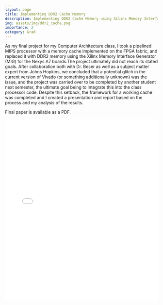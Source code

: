 ```yaml
---
layout: page
title: Implementing DDR2 Cache Memory
description: Implementing DDR2 Cache Memory using Xilinx Memory Interface Generator in Pipeline MIPS.
img: assets/img/ddr2_cache.png
importance: 2
category: Grad
---
```


As my final project for my Computer Architecture class, I took a pipelined MIPS processor with a memory cache implemented on the FPGA fabric, and replaced it with DDR2 memory using the Xilinx Memory Interface Generator (MIG) for the Nexys A7 boards.The project ultimately did not reach its stated goals. After collaboration both with Dr. Beser as well as a subject matter expert from Johns Hopkins, we concluded that a potential glitch in the current version of Vivado (or something additionally unknown) was the issue, and the project was carried over to be completed by another student next semester, the ultimate goal being to integrate this into the class processor code. Despite this setback, the framework for a working cache was completed and I created a presentation and report based on the process and my analysis of the results.

Final paper is available as a PDF.

<div class="pdf-container" style="height: 600px;">
  <embed src="{{ '/assets/pdf/ddr2_mig_report.pdf' | relative_url }}" 
         type="application/pdf" 
         width="100%" 
         height="100%">
</div>